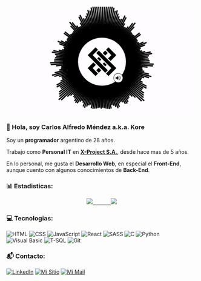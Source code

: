 <p align="center">
  <img width="500" src="https://raw.githubusercontent.com/cmndz/cmndz/main/header.gif">
</p>

### :wave: Hola, soy Carlos Alfredo Méndez a.k.a. Kore

Soy un **programador** argentino de 28 años.

Trabajo como **Personal IT** en **[X-Project S.A.](https://x-project.com.ar/ "Redirigir a X-Project S.A.")**, desde hace mas de 5 años.

En lo personal, me gusta el **Desarrollo Web**, en especial el **Front-End**, aunque cuento con algunos conocimientos de **Back-End**.

### :bar_chart: Estadisticas:

<a href="https://github.com/cmndz">
<p align="center">
  <img height="180em" src="https://github-readme-stats.vercel.app/api/top-langs/?username=cmndz&layout=compact&locale=es"/>
  &nbsp&nbsp&nbsp&nbsp&nbsp&nbsp&nbsp&nbsp&nbsp&nbsp
  <img height="180em" src="https://github-readme-stats.vercel.app/api?username=cmndz&show_icons=true&locale=es"/>
  </p>
</a>

### :computer: Tecnologias:

![HTML](https://img.shields.io/badge/-HTML-FC6D26?style=for-the-badge&logo=HTML5&logoColor=white)
![CSS](https://img.shields.io/badge/-CSS-1572B6?style=for-the-badge&logo=CSS3&logoColor=white)
![JavaScript](https://img.shields.io/badge/-JavaScript-F7DF1E?style=for-the-badge&logo=JavaScript&logoColor=black)
![React](https://img.shields.io/badge/-React-61DAFB?style=for-the-badge&logo=React&logoColor=black)
![SASS](https://img.shields.io/badge/-SASS-CC6699?style=for-the-badge&logo=Sass&logoColor=white)
![C](https://img.shields.io/badge/-C-073b4c?style=for-the-badge&)
![Python](https://img.shields.io/badge/-Python-F7DF1E?style=for-the-badge&logo=Python&logoColor=black)
![Visual Basic](https://img.shields.io/badge/-Visual%20Basic-073b4c?style=for-the-badge)
![T-SQL](https://img.shields.io/badge/-TSQL-CC2927?style=for-the-badge&logo=MicrosoftSQLServer&logoColor=white)
![Git](https://img.shields.io/badge/-Git-fb8500?style=for-the-badge&logo=Git&logoColor=white)

### :mailbox_with_mail: Contacto:

[![LinkedIn](https://img.shields.io/badge/-LinkedIn-073b4c?style=for-the-badge&logo=Linkedin&logoColor=white)](https://www.linkedin.com/in/carlosalfredomendez "Redirigir a mi LinkedIn")
[![Mi Sitio](https://img.shields.io/badge/-Mi%20Sitio-30B980?style=for-the-badge)](https://cmndz.github.io/site/ "Redirigir a mi Sitio")
[![Mi Mail](https://img.shields.io/badge/-GMail-EA4335?style=for-the-badge&logo=Gmail&logoColor=white)](mailto:mendez.calfredo@gmail.com "Redirigir a mi Mail")
